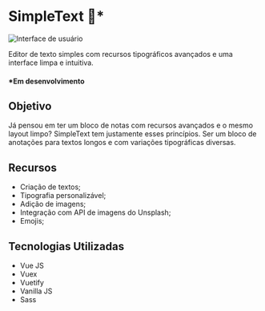 # SimpleText :rocket:*
![Interface de usuário](https://i.imgur.com/L9vanpI.png)

Editor de texto simples com recursos tipográficos avançados e uma interface limpa e intuitiva.

#### *Em desenvolvimento
## Objetivo

Já pensou em ter um bloco de notas com recursos avançados e o mesmo layout limpo? SimpleText tem justamente esses princípios. Ser um bloco de anotações para textos longos e com variações tipográficas diversas.

## Recursos

- Criação de textos;
- Tipografia personalizável;
- Adição de imagens;
- Integração com API de imagens do Unsplash;
- Emojis;

## Tecnologias Utilizadas

- Vue JS
- Vuex
- Vuetify
- Vanilla JS
- Sass
